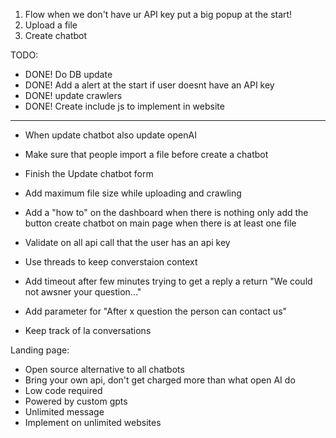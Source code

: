

1. Flow when we don't have ur API key put a big popup at the start!
2. Upload a file
3. Create chatbot


TODO:
- DONE! Do DB update
- DONE! Add a alert at  the start if user doesnt have an API key
- DONE! update crawlers
- DONE! Create include js to implement in website
- -------------------
- When update chatbot also update openAI
- Make sure that people import a file before create a chatbot
- Finish the Update chatbot form
- Add maximum file size while uploading and crawling
- Add a "how to" on the dashboard when there is nothing only add the button create chatbot on main page when there is at least one file
- Validate on all api call that the user has an api key

- Use threads to keep converstaion context

- Add timeout after few minutes trying to get a reply a return "We could not awsner your question..."
- Add parameter for "After x question the person can contact us"
- Keep track of la conversations

Landing page:

- Open source alternative to all chatbots
- Bring your own api, don't get charged more than what open AI do
- Low code required
- Powered by custom gpts
- Unlimited message
- Implement on unlimited websites

